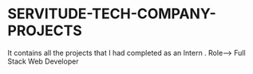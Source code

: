 # SERVITUDE-TECH-COMPANY-PROJECTS
It contains all the projects that I had completed as an Intern .      Role-->  Full Stack Web Developer
